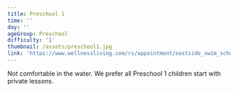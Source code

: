 ```yaml
---
title: Preschool 1
time: ''
day: ''
ageGroup: Preschool
difficulty: '1'
thumbnail: /assets/preschool1.jpg
link: 'https://www.wellnessliving.com/rs/appointment/eastside_swim_school'
---
```

Not comfortable in the water. We prefer all Preschool 1 children start with private lessons.
